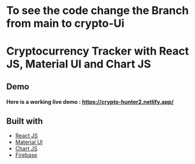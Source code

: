 # To see the code change the Branch from main to crypto-Ui

# Cryptocurrency Tracker with React JS, Material UI and Chart JS


## Demo
#### Here is a working live demo :  https://crypto-hunter2.netlify.app/

## Built with 

- [React JS](https://reactjs.org/)
- [Material UI](https://v4.mui.com/)
- [Chart JS](https://reactchartjs.github.io/react-chartjs-2/#/)
- [Firebase](https://firebase.google.com/)
